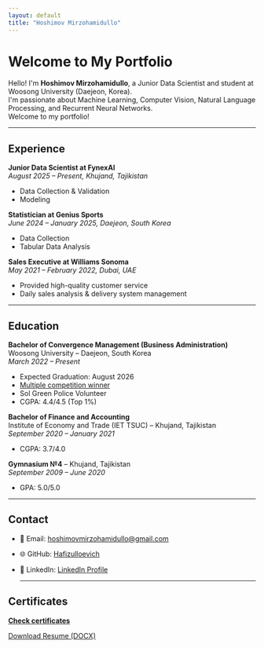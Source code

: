 ```yaml
---
layout: default
title: "Hoshimov Mirzohamidullo"
---
```


# Welcome to My Portfolio

Hello! I'm **Hoshimov Mirzohamidullo**, a Junior Data Scientist and student at Woosong University (Daejeon, Korea).  
I'm passionate about Machine Learning, Computer Vision, Natural Language Processing, and Recurrent Neural Networks.  
Welcome to my portfolio!

---

## Experience

**Junior Data Scientist at FynexAI**  
*August 2025 – Present, Khujand, Tajikistan*  
- Data Collection & Validation  
- Modeling  

**Statistician at Genius Sports**  
*June 2024 – January 2025, Daejeon, South Korea*  
- Data Collection  
- Tabular Data Analysis  

**Sales Executive at Williams Sonoma**  
*May 2021 – February 2022, Dubai, UAE*  
- Provided high-quality customer service  
- Daily sales analysis & delivery system management  

---

## Education

**Bachelor of Convergence Management (Business Administration)**  
Woosong University – Daejeon, South Korea  
*March 2022 – Present*  
- Expected Graduation: August 2026  
- [Multiple competition winner](https://www.notion.so/hoshimov/Woosong-University-Certificates-26e8571c63ed80458db5cf9f92fcd3cd)
- Sol Green Police Volunteer 
- CGPA: 4.4/4.5 (Top 1%)  

**Bachelor of Finance and Accounting**  
Institute of Economy and Trade (IET TSUC) – Khujand, Tajikistan  
*September 2020 – January 2021*  
- CGPA: 3.7/4.0  

**Gymnasium №4** – Khujand, Tajikistan  
*September 2009 – June 2020*  
- GPA: 5.0/5.0  

---

## Contact

- 📧 Email: [hoshimovmirzohamidullo@gmail.com](mailto:hoshimovmirzohamidullo@gmail.com)  
- 🌐 GitHub: [Hafizulloevich](https://github.com/Hafizulloevich)  
- 💼 LinkedIn: [LinkedIn Profile](https://www.linkedin.com/in/hoshimov/)

  ---
  
## Certificates
[**Check certificates**](https://hoshimov.notion.site/Certificates-1508571c63ed80a0b125d4bceda53e25)

[Download Resume (DOCX)](Resume_EN.docx)

